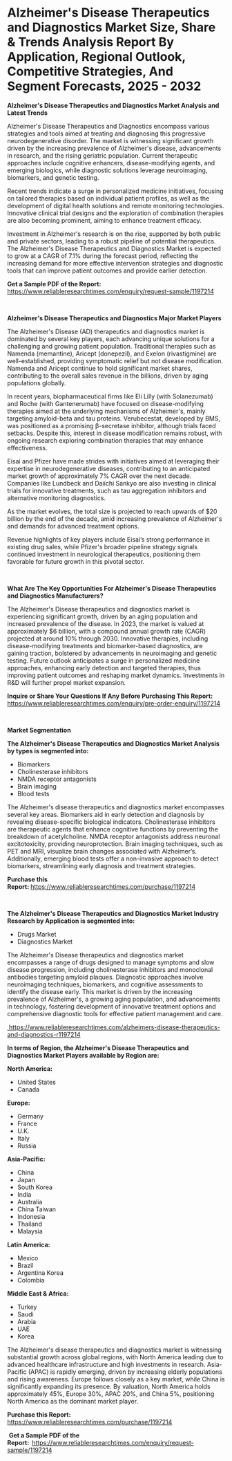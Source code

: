 <p><h1>Alzheimer's Disease Therapeutics and Diagnostics Market Size, Share & Trends Analysis Report By Application, Regional Outlook, Competitive Strategies, And Segment Forecasts, 2025 - 2032</h1></p><p><strong>Alzheimer's Disease Therapeutics and Diagnostics Market Analysis and Latest Trends</strong></p>
<p><p>Alzheimer's Disease Therapeutics and Diagnostics encompass various strategies and tools aimed at treating and diagnosing this progressive neurodegenerative disorder. The market is witnessing significant growth driven by the increasing prevalence of Alzheimer's disease, advancements in research, and the rising geriatric population. Current therapeutic approaches include cognitive enhancers, disease-modifying agents, and emerging biologics, while diagnostic solutions leverage neuroimaging, biomarkers, and genetic testing.</p><p>Recent trends indicate a surge in personalized medicine initiatives, focusing on tailored therapies based on individual patient profiles, as well as the development of digital health solutions and remote monitoring technologies. Innovative clinical trial designs and the exploration of combination therapies are also becoming prominent, aiming to enhance treatment efficacy.</p><p>Investment in Alzheimer's research is on the rise, supported by both public and private sectors, leading to a robust pipeline of potential therapeutics. The Alzheimer's Disease Therapeutics and Diagnostics Market is expected to grow at a CAGR of 7.1% during the forecast period, reflecting the increasing demand for more effective intervention strategies and diagnostic tools that can improve patient outcomes and provide earlier detection.</p></p>
<p><strong>Get a Sample PDF of the Report:&nbsp;</strong> <a href="https://www.reliableresearchtimes.com/enquiry/request-sample/1197214?utm_campaign=3298&utm_medium=2&utm_source=Github&utm_content=ia&utm_term=16042025&utm_id=alzheimers-disease-therapeutics-and-diagnostics">https://www.reliableresearchtimes.com/enquiry/request-sample/1197214</a></p>
<p>&nbsp;</p>
<p><strong>Alzheimer's Disease Therapeutics and Diagnostics Major Market Players</strong></p>
<p><p>The Alzheimer's Disease (AD) therapeutics and diagnostics market is dominated by several key players, each advancing unique solutions for a challenging and growing patient population. Traditional therapies such as Namenda (memantine), Aricept (donepezil), and Exelon (rivastigmine) are well-established, providing symptomatic relief but not disease modification. Namenda and Aricept continue to hold significant market shares, contributing to the overall sales revenue in the billions, driven by aging populations globally.</p><p>In recent years, biopharmaceutical firms like Eli Lilly (with Solanezumab) and Roche (with Gantenerumab) have focused on disease-modifying therapies aimed at the underlying mechanisms of Alzheimer's, mainly targeting amyloid-beta and tau proteins. Verubecestat, developed by BMS, was positioned as a promising β-secretase inhibitor, although trials faced setbacks. Despite this, interest in disease modification remains robust, with ongoing research exploring combination therapies that may enhance effectiveness.</p><p>Eisai and Pfizer have made strides with initiatives aimed at leveraging their expertise in neurodegenerative diseases, contributing to an anticipated market growth of approximately 7% CAGR over the next decade. Companies like Lundbeck and Daiichi Sankyo are also investing in clinical trials for innovative treatments, such as tau aggregation inhibitors and alternative monitoring diagnostics.</p><p>As the market evolves, the total size is projected to reach upwards of $20 billion by the end of the decade, amid increasing prevalence of Alzheimer's and demands for advanced treatment options. </p><p>Revenue highlights of key players include Eisai’s strong performance in existing drug sales, while Pfizer's broader pipeline strategy signals continued investment in neurological therapeutics, positioning them favorable for future growth in this pivotal sector.</p></p>
<p>&nbsp;</p>
<p><strong>What Are The Key Opportunities For Alzheimer's Disease Therapeutics and Diagnostics Manufacturers?</strong></p>
<p><p>The Alzheimer's Disease therapeutics and diagnostics market is experiencing significant growth, driven by an aging population and increased prevalence of the disease. In 2023, the market is valued at approximately $6 billion, with a compound annual growth rate (CAGR) projected at around 10% through 2030. Innovative therapies, including disease-modifying treatments and biomarker-based diagnostics, are gaining traction, bolstered by advancements in neuroimaging and genetic testing. Future outlook anticipates a surge in personalized medicine approaches, enhancing early detection and targeted therapies, thus improving patient outcomes and reshaping market dynamics. Investments in R&D will further propel market expansion.</p></p>
<p><strong>Inquire or Share Your Questions If Any Before Purchasing This Report:</strong> <a href="https://www.reliableresearchtimes.com/enquiry/pre-order-enquiry/1197214?utm_campaign=3298&utm_medium=2&utm_source=Github&utm_content=ia&utm_term=16042025&utm_id=alzheimers-disease-therapeutics-and-diagnostics">https://www.reliableresearchtimes.com/enquiry/pre-order-enquiry/1197214</a></p>
<p>&nbsp;</p>
<p><strong>Market Segmentation</strong></p>
<p><strong>The Alzheimer's Disease Therapeutics and Diagnostics Market Analysis by types is segmented into:</strong></p>
<p><ul><li>Biomarkers</li><li>Cholinesterase inhibitors</li><li>NMDA receptor antagonists</li><li>Brain imaging</li><li>Blood tests</li></ul></p>
<p><p>The Alzheimer's disease therapeutics and diagnostics market encompasses several key areas. Biomarkers aid in early detection and diagnosis by revealing disease-specific biological indicators. Cholinesterase inhibitors are therapeutic agents that enhance cognitive functions by preventing the breakdown of acetylcholine. NMDA receptor antagonists address neuronal excitotoxicity, providing neuroprotection. Brain imaging techniques, such as PET and MRI, visualize brain changes associated with Alzheimer’s. Additionally, emerging blood tests offer a non-invasive approach to detect biomarkers, streamlining early diagnosis and treatment strategies.</p></p>
<p><strong>Purchase this Report:&nbsp;</strong><a href="https://www.reliableresearchtimes.com/purchase/1197214?utm_campaign=3298&utm_medium=2&utm_source=Github&utm_content=ia&utm_term=16042025&utm_id=alzheimers-disease-therapeutics-and-diagnostics">https://www.reliableresearchtimes.com/purchase/1197214</a></p>
<p>&nbsp;</p>
<p><strong>The Alzheimer's Disease Therapeutics and Diagnostics Market Industry Research by Application is segmented into:</strong></p>
<p><ul><li>Drugs Market</li><li>Diagnostics Market</li></ul></p>
<p><p>The Alzheimer's Disease therapeutics and diagnostics market encompasses a range of drugs designed to manage symptoms and slow disease progression, including cholinesterase inhibitors and monoclonal antibodies targeting amyloid plaques. Diagnostic approaches involve neuroimaging techniques, biomarkers, and cognitive assessments to identify the disease early. This market is driven by the increasing prevalence of Alzheimer's, a growing aging population, and advancements in technology, fostering development of innovative treatment options and comprehensive diagnostic tools for effective patient management and care.</p></p>
<p><a href="https://www.reliableresearchtimes.com/alzheimers-disease-therapeutics-and-diagnostics-r1197214?utm_campaign=3298&utm_medium=2&utm_source=Github&utm_content=ia&utm_term=16042025&utm_id=alzheimers-disease-therapeutics-and-diagnostics">&nbsp;https://www.reliableresearchtimes.com/alzheimers-disease-therapeutics-and-diagnostics-r1197214</a></p>
<p><strong>In terms of Region, the Alzheimer's Disease Therapeutics and Diagnostics Market Players available by Region are:</strong></p>
<p>
    <p> <strong> North America: </strong>
        <ul>
            <li>United States</li>
            <li>Canada</li>
        </ul>
        </p> 
    <p> <strong> Europe: </strong>
        <ul>
            <li>Germany</li>
            <li>France</li>
            <li>U.K.</li>
            <li>Italy</li>
            <li>Russia</li>
        </ul>
        </p> 
    <p> <strong> Asia-Pacific: </strong>
        <ul>
            <li>China</li>
            <li>Japan</li>
            <li>South Korea</li>
            <li>India</li>
            <li>Australia</li>
            <li>China Taiwan</li>
            <li>Indonesia</li>
            <li>Thailand</li>
            <li>Malaysia</li>
        </ul>
        </p> 
    <p> <strong> Latin America: </strong>
        <ul>
            <li>Mexico</li>
            <li>Brazil</li>
            <li>Argentina Korea</li>
            <li>Colombia</li>
        </ul>
        </p> 
    <p> <strong> Middle East & Africa: </strong>
        <ul>
            <li>Turkey</li>
            <li>Saudi</li>
            <li>Arabia</li>
            <li>UAE</li>
            <li>Korea</li>
        </ul>
    </p>
    </p>
<p><p>The Alzheimer's disease therapeutics and diagnostics market is witnessing substantial growth across global regions, with North America leading due to advanced healthcare infrastructure and high investments in research. Asia-Pacific (APAC) is rapidly emerging, driven by increasing elderly populations and rising awareness. Europe follows closely as a key market, while China is significantly expanding its presence. By valuation, North America holds approximately 45%, Europe 30%, APAC 20%, and China 5%, positioning North America as the dominant market player.</p></p>
<p><strong>Purchase this Report: </strong><a href="https://www.reliableresearchtimes.com/purchase/1197214?utm_campaign=3298&utm_medium=2&utm_source=Github&utm_content=ia&utm_term=16042025&utm_id=alzheimers-disease-therapeutics-and-diagnostics">https://www.reliableresearchtimes.com/purchase/1197214</a></p>
<p>&nbsp;<strong>Get a Sample PDF of the Report:&nbsp;&nbsp;</strong><a href="https://www.reliableresearchtimes.com/enquiry/request-sample/1197214?utm_campaign=3298&utm_medium=2&utm_source=Github&utm_content=ia&utm_term=16042025&utm_id=alzheimers-disease-therapeutics-and-diagnostics">https://www.reliableresearchtimes.com/enquiry/request-sample/1197214</a></p>
<p><strong></strong></p>
<p><p></p><p></p><p></p></p>